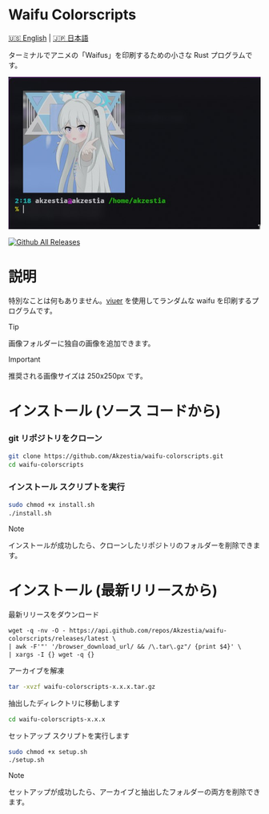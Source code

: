 # Waifu Colorscripts

[🇺🇸 English](README.md) | [🇯🇵 日本語](README_jap.md)

ターミナルでアニメの「Waifus」を印刷するための小さな Rust プログラムです。

<img src="assets/Preview.jpg"/>

[![Github All Releases](https://img.shields.io/github/downloads/Akzestia/waifu-colorscripts/total.svg)]()

# 説明

特別なことは何もありません。[viuer](https://docs.rs/viuer/latest/viuer/) を使用してランダムな waifu を印刷するプログラムです。

> [!TIP]
> 画像フォルダーに独自の画像を追加できます。 <br/>

> [!IMPORTANT]
> 推奨される画像サイズは 250x250px です。

# インストール (ソース コードから)

### git リポジトリをクローン
```sh
git clone https://github.com/Akzestia/waifu-colorscripts.git
cd waifu-colorscripts
```

### インストール スクリプトを実行
```sh
sudo chmod +x install.sh
./install.sh
```

> [!NOTE]
> インストールが成功したら、クローンしたリポジトリのフォルダーを削除できます。

# インストール (最新リリースから)

最新リリースをダウンロード
```
wget -q -nv -O - https://api.github.com/repos/Akzestia/waifu-colorscripts/releases/latest \
| awk -F'"' '/browser_download_url/ && /\.tar\.gz"/ {print $4}' \
| xargs -I {} wget -q {}
```

アーカイブを解凍
```sh
tar -xvzf waifu-colorscripts-x.x.x.tar.gz
```

抽出したディレクトリに移動します
```sh
cd waifu-colorscripts-x.x.x
```

セットアップ スクリプトを実行します
```sh
sudo chmod +x setup.sh
./setup.sh
```

> [!NOTE]
> セットアップが成功したら、アーカイブと抽出したフォルダーの両方を削除できます。
